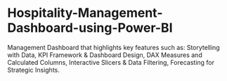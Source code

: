 # Hospitality-Management-Dashboard-using-Power-BI
Management Dashboard that highlights key features such as: Storytelling with Data, KPI Framework &amp; Dashboard Design, DAX Measures and Calculated Columns, Interactive Slicers &amp; Data Filtering, Forecasting for Strategic Insights. 

